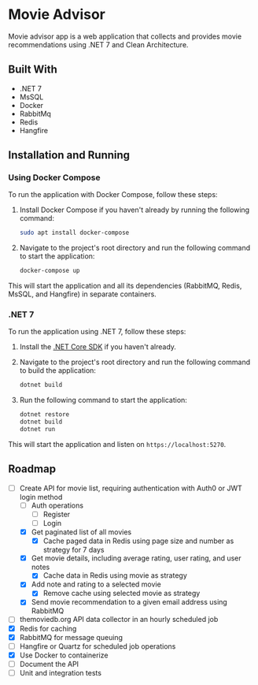 
# Movie Advisor

Movie advisor app is a web application that collects and provides movie recommendations using .NET 7 and Clean Architecture.

## Built With

- .NET 7
- MsSQL
- Docker
- RabbitMq
- Redis
- Hangfire
## Installation and Running

### Using Docker Compose

To run the application with Docker Compose, follow these steps:

1. Install Docker Compose if you haven't already by running the following command:

    ```bash
    sudo apt install docker-compose
    ```

2. Navigate to the project's root directory and run the following command to start the application:

    ```bash
    docker-compose up
    ```

This will start the application and all its dependencies (RabbitMQ, Redis, MsSQL, and Hangfire) in separate containers.


### .NET 7

To run the application using .NET 7, follow these steps:

1. Install the [.NET Core SDK](https://dotnet.microsoft.com/download/dotnet/7.0) if you haven't already.

2. Navigate to the project's root directory and run the following command to build the application:

    ```bash
    dotnet build
    ```

3. Run the following command to start the application:

    ```bash
    dotnet restore
    dotnet build
    dotnet run
    ```

This will start the application and listen on `https://localhost:5270`.
## Roadmap

- [ ] Create API for movie list, requiring authentication with Auth0 or JWT login method
    - [ ] Auth operations
        - [ ] Register
        - [ ] Login
    - [x] Get paginated list of all movies
        - [x] Cache paged data in Redis using page size and number as strategy for 7 days
    - [x] Get movie details, including average rating, user rating, and user notes
        - [x] Cache data in Redis using movie as strategy
    - [x] Add note and rating to a selected movie
        - [x] Remove cache using selected movie as strategy
    - [x] Send movie recommendation to a given email address using RabbitMQ
- [ ] themoviedb.org API data collector in an hourly scheduled job
- [x] Redis for caching
- [x] RabbitMQ for message queuing
- [ ] Hangfire or Quartz for scheduled job operations
- [x] Use Docker to containerize
- [ ] Document the API
- [ ] Unit and integration tests
